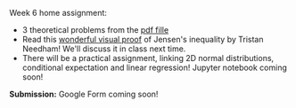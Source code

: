 Week 6 home assignment:

* 3 theoretical problems from the [pdf fille](hhttps://github.com/girafe-ai/msai-statistics/blob/main/week06_variance/Week06_HW_Theory.pdf)
* Read this [wonderful visual proof](https://github.com/girafe-ai/msai-statistics/blob/main/week06_variance/Jensen_visual_proof.pdf) of Jensen's inequality by Tristan Needham! We'll discuss it in class next time.
* There will be a practical assignment, linking 2D normal distributions, conditional expectation and linear regression! Jupyter notebook coming soon!

**Submission:** Google Form coming soon!
